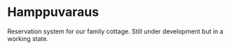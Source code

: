 # Hamppuvaraus

Reservation system for our family cottage.
Still under development but in a working state.
